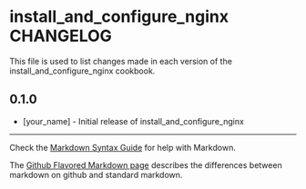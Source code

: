 # install_and_configure_nginx CHANGELOG

This file is used to list changes made in each version of the install_and_configure_nginx cookbook.

## 0.1.0
- [your_name] - Initial release of install_and_configure_nginx

- - -
Check the [Markdown Syntax Guide](http://daringfireball.net/projects/markdown/syntax) for help with Markdown.

The [Github Flavored Markdown page](http://github.github.com/github-flavored-markdown/) describes the differences between markdown on github and standard markdown.
